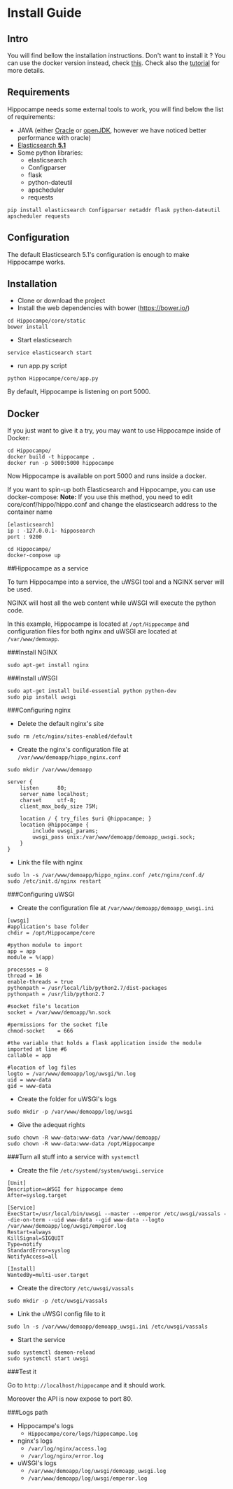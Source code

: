 # Install Guide

## Intro
You will find bellow the installation instructions.
Don't want to install it ? You can use the docker version instead, check [this](#docker).
Check also the [tutorial](tutorial.md) for more details.

## Requirements

Hippocampe needs some external tools to work, you will find below the list of requirements:

+ JAVA (either [Oracle](http://www.webupd8.org/2014/03/oracle-java-8-stable-released-install.html) or [openJDK](http://openjdk.java.net/install/index.html), however we have noticed better performance with oracle)
+ [Elasticsearch **5.1**](https://www.elastic.co/guide/en/elasticsearch/reference/current/deb.html)
 + Some python libraries:
    + elasticsearch
    + Configparser
    + flask
    + python-dateutil
    + apscheduler
    + requests

```
pip install elasticsearch Configparser netaddr flask python-dateutil apscheduler requests
```

## Configuration

The default Elasticsearch 5.1's configuration is enough to make Hippocampe works.

## Installation
* Clone or download the project
* Install the web dependencies with bower (https://bower.io/)
```
cd Hippocampe/core/static
bower install
```
* Start elasticsearch
```
service elasticsearch start
```
* run app.py script   
```
python Hippocampe/core/app.py
```
By default, Hippocampe is listening on port 5000.

## Docker
If you just want to give it a try, you may want to use Hippocampe inside of Docker:

```
cd Hippocampe/
docker build -t hippocampe .
docker run -p 5000:5000 hippocampe
```

Now Hippocampe is available on port 5000 and runs inside a docker.

If you want to spin-up both Elasticsearch and Hippocampe, you can use docker-compose:
**Note:** If you use this method, you need to edit core/conf/hippo/hippo.conf and change the elasticsearch address to the container name
```
[elasticsearch]
ip : -127.0.0.1- hipposearch
port : 9200
```
```
cd Hippocampe/
docker-compose up
```


##Hippocampe as a service

To turn Hippocampe into a service, the uWSGI tool and a NGINX server will be used.

NGINX will host all the web content while uWSGI will execute the python code.

In this example, Hippocampe is located at ```/opt/Hippocampe``` and configuration files for both nginx and uWSGI are located at ```/var/www/demoapp```.

###Install NGINX

```
sudo apt-get install nginx
```

###Install uWSGI

```
sudo apt-get install build-essential python python-dev
sudo pip install uwsgi
```

###Configuring nginx

* Delete the default nginx's site

```
sudo rm /etc/nginx/sites-enabled/default
```

* Create the nginx's configuration file at ```/var/www/demoapp/hippo_nginx.conf```

```
sudo mkdir /var/www/demoapp
```

```
server {
    listen      80;
    server_name localhost;
    charset     utf-8;
    client_max_body_size 75M;

    location / { try_files $uri @hippocampe; }
    location @hippocampe {
        include uwsgi_params;
        uwsgi_pass unix:/var/www/demoapp/demoapp_uwsgi.sock;
    }
}
```

* Link the file with nginx

```
sudo ln -s /var/www/demoapp/hippo_nginx.conf /etc/nginx/conf.d/
sudo /etc/init.d/nginx restart
```

###Configuring uWSGI

* Create the configuration file at ```/var/www/demoapp/demoapp_uwsgi.ini```

```
[uwsgi]
#application's base folder
chdir = /opt/Hippocampe/core

#python module to import
app = app
module = %(app)

processes = 8
thread = 16
enable-threads = true
pythonpath = /usr/local/lib/python2.7/dist-packages
pythonpath = /usr/lib/python2.7

#socket file's location
socket = /var/www/demoapp/%n.sock

#permissions for the socket file
chmod-socket    = 666

#the variable that holds a flask application inside the module imported at line #6
callable = app

#location of log files
logto = /var/www/demoapp/log/uwsgi/%n.log
uid = www-data
gid = www-data
```

* Create the folder for uWSGI's logs

```
sudo mkdir -p /var/www/demoapp/log/uwsgi
```

* Give the adequat rights

```
sudo chown -R www-data:www-data /var/www/demoapp/
sudo chown -R www-data:www-data /opt/Hippocampe
```

###Turn all stuff into a service with ```systemctl```

* Create the file ```/etc/systemd/system/uwsgi.service```

```
[Unit]
Description=uWSGI for hippocampe demo
After=syslog.target

[Service]
ExecStart=/usr/local/bin/uwsgi --master --emperor /etc/uwsgi/vassals --die-on-term --uid www-data --gid www-data --logto /var/www/demoapp/log/uwsgi/emperor.log
Restart=always
KillSignal=SIGQUIT
Type=notify
StandardError=syslog
NotifyAccess=all

[Install]
WantedBy=multi-user.target
```

* Create the directory ```/etc/uwsgi/vassals```

```
sudo mkdir -p /etc/uwsgi/vassals
```

* Link the uWSGI config file to it

```
sudo ln -s /var/www/demoapp/demoapp_uwsgi.ini /etc/uwsgi/vassals
```

* Start the service

```
sudo systemctl daemon-reload
sudo systemctl start uwsgi
```

###Test it

Go to ```http://localhost/hippocampe``` and it should work.

Moreover the API is now expose to port 80.

###Logs path

* Hippocampe's logs
   * ```Hippocampe/core/logs/hippocampe.log```
* nginx's logs
   * ```/var/log/nginx/access.log```
   * ```/var/log/nginx/error.log```
* uWSGI's logs
   * ```/var/www/demoapp/log/uwsgi/demoapp_uwsgi.log```
   * ```/var/www/demoapp/log/uwsgi/emperor.log```
